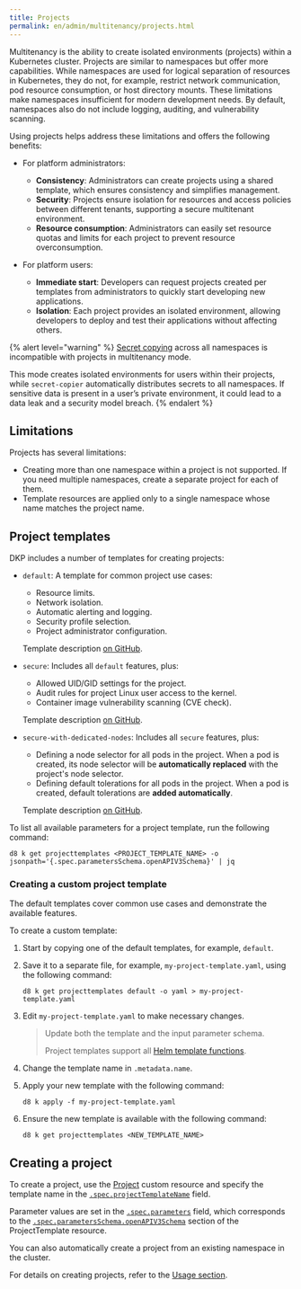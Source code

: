 ```yaml
---
title: Projects
permalink: en/admin/multitenancy/projects.html
---
```


Multitenancy is the ability to create isolated environments (projects) within a Kubernetes cluster.
Projects are similar to namespaces but offer more capabilities.
While namespaces are used for logical separation of resources in Kubernetes,
they do not, for example, restrict network communication, pod resource consumption, or host directory mounts.
These limitations make namespaces insufficient for modern development needs.
By default, namespaces also do not include logging, auditing, and vulnerability scanning.

Using projects helps address these limitations and offers the following benefits:

* For platform administrators:
  * **Consistency**: Administrators can create projects using a shared template,
  which ensures consistency and simplifies management.
  * **Security**: Projects ensure isolation for resources and access policies between different tenants,
  supporting a secure multitenant environment.
  * **Resource consumption**: Administrators can easily set resource quotas and limits for each project
  to prevent resource overconsumption.

* For platform users:
  * **Immediate start**: Developers can request projects created per templates from administrators
  to quickly start developing new applications.
  * **Isolation**: Each project provides an isolated environment,
  allowing developers to deploy and test their applications without affecting others.

{% alert level="warning" %}
[Secret copying](/modules/secret-copier/) across all namespaces is incompatible with projects in multitenancy mode.

This mode creates isolated environments for users within their projects,
while `secret-copier` automatically distributes secrets to all namespaces.
If sensitive data is present in a user’s private environment,
it could lead to a data leak and a security model breach.
{% endalert %}

## Limitations

Projects has several limitations:

- Creating more than one namespace within a project is not supported. If you need multiple namespaces, create a separate project for each of them.
- Template resources are applied only to a single namespace whose name matches the project name.

## Project templates

DKP includes a number of templates for creating projects:

* `default`: A template for common project use cases:
  * Resource limits.
  * Network isolation.
  * Automatic alerting and logging.
  * Security profile selection.
  * Project administrator configuration.

  Template description [on GitHub](https://github.com/deckhouse/deckhouse/blob/main/modules/160-multitenancy-manager/images/multitenancy-manager/src/templates/default.yaml).

* `secure`: Includes all `default` features, plus:
  * Allowed UID/GID settings for the project.
  * Audit rules for project Linux user access to the kernel.
  * Container image vulnerability scanning (CVE check).

  Template description [on GitHub](https://github.com/deckhouse/deckhouse/blob/main/modules/160-multitenancy-manager/images/multitenancy-manager/src/templates/secure.yaml).

* `secure-with-dedicated-nodes`: Includes all `secure` features, plus:
  * Defining a node selector for all pods in the project.
  When a pod is created, its node selector will be **automatically replaced** with the project's node selector.
  * Defining default tolerations for all pods in the project.
  When a pod is created, default tolerations are **added automatically**.

  Template description [on GitHub](https://github.com/deckhouse/deckhouse/blob/main/modules/160-multitenancy-manager/images/multitenancy-manager/src/templates/secure-with-dedicated-nodes.yaml).

To list all available parameters for a project template, run the following command:

```shell
d8 k get projecttemplates <PROJECT_TEMPLATE_NAME> -o jsonpath='{.spec.parametersSchema.openAPIV3Schema}' | jq
```

### Creating a custom project template

The default templates cover common use cases and demonstrate the available features.

To create a custom template:

1. Start by copying one of the default templates, for example, `default`.
2. Save it to a separate file, for example, `my-project-template.yaml`, using the following command:

   ```shell
   d8 k get projecttemplates default -o yaml > my-project-template.yaml
   ```

3. Edit `my-project-template.yaml` to make necessary changes.

   > Update both the template and the input parameter schema.
   >
   > Project templates support all [Helm template functions](https://helm.sh/docs/chart_template_guide/function_list/).

4. Change the template name in `.metadata.name`.
5. Apply your new template with the following command:

   ```shell
   d8 k apply -f my-project-template.yaml
   ```

6. Ensure the new template is available with the following command:

   ```shell
   d8 k get projecttemplates <NEW_TEMPLATE_NAME>
   ```

## Creating a project

To create a project, use the [Project](/modules/multitenancy-manager/cr.html#project) custom resource
and specify the template name in the [`.spec.projectTemplateName`](/modules/multitenancy-manager/cr.html#project-v1alpha2-spec-projecttemplatename) field.

Parameter values are set in the [`.spec.parameters`](/modules/multitenancy-manager/cr.html#project-v1alpha2-spec-parameters) field,
which corresponds to the [`.spec.parametersSchema.openAPIV3Schema`](/modules/multitenancy-manager/cr.html#projecttemplate-v1alpha1-spec-parametersschema-openapiv3schema) section of the ProjectTemplate resource.

You can also automatically create a project from an existing namespace in the cluster.

For details on creating projects, refer to the [Usage section](../user/multitenancy/).
